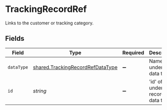 # TrackingRecordRef

Links to the customer or tracking category.


## Fields

| Field                                                                                       | Type                                                                                        | Required                                                                                    | Description                                                                                 | Example                                                                                     |
| ------------------------------------------------------------------------------------------- | ------------------------------------------------------------------------------------------- | ------------------------------------------------------------------------------------------- | ------------------------------------------------------------------------------------------- | ------------------------------------------------------------------------------------------- |
| `dataType`                                                                                  | [shared.TrackingRecordRefDataType](../../../sdk/models/shared/trackingrecordrefdatatype.md) | :heavy_minus_sign:                                                                          | Name of underlying data type.                                                               | trackingCategories                                                                          |
| `id`                                                                                        | *string*                                                                                    | :heavy_minus_sign:                                                                          | 'id' of the underlying record or data type.                                                 |                                                                                             |